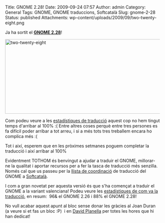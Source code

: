 Title: GNOME 2.28!
Date: 2009-09-24 07:57
Author: admin
Category: General
Tags: GNOME, GNOME traduccions, Softcatalà
Slug: gnome-2-28
Status: published
Attachments: wp-content/uploads/2009/09/two-twenty-eight.png

Ja ha sortit el [**GNOME 2.28**](http://library.gnome.org/misc/release-notes/2.28/ "Notes de llançament del GNOME 2.28")!

<img src="{static}wp-content/uploads/2009/09/two-twenty-eight.png" title="two-twenty-eight" class="aligncenter size-full wp-image-660" width="652" height="242" alt="two-twenty-eight" />

Com podeu veure a les [estadístiques de traducció](http://l10n.gnome.org/languages/ca/gnome-2-28/ui/ "Estadístiques de traducció al català del GNOME 2.28") aquest cop no hem tingut temps d'arribar al 100% :( Entre altres coses perquè entre tres persones es fa difícil poder arribar a tot arreu, i si a més tots tres treballem encara ho complica més :(

Tot i així, esperem que en les pròximes setmanes poguem completar la traducció i així arribar al 100%

Evidentment TOTHOM és benvingut a ajudar a traduir el GNOME, millorar-ne la qualitat i aportar recursos per a fer la tasca de traducció més senzilla. Només cal que us passeu per la [llista de coordinació](http://llistes.softcatala.org/mailman/listinfo/gnome "Pàgina per a subscriure's a la llista de coordinació de la traducció del GNOME al català") de traducció del GNOME a [Softcatalà](http://www.softcatala.cat "Pàgina web de l'associació Softcatalà").

I com a gran novetat per aquesta versió és que s'ha començat a traduir el GNOME a la variant valenciana! Podeu veure les [estadístiques de com va la traducció](http://l10n.gnome.org/languages/ca/ "Estadístiques de traducció tant del GNOME en català com el GNOME en català (valencià)"), en resum:  96& el GNOME 2.26 i 88% el GNOME 2.28!

No vull acabar aquest apunt al bloc sense donar les gràcies al Joan Duran (a veure si et fas un bloc :P)  i en [David Planella](http://davidplanella.wordpress.com/ "Bloc d'en David Planella") per totes les hores que hi han dedicat!
